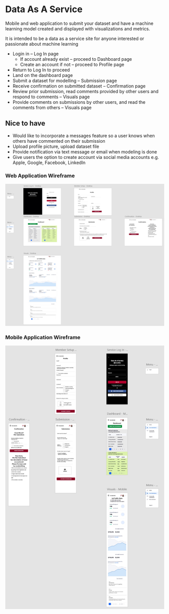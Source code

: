 # Data As A Service
Mobile and web application to submit your dataset and have a machine learning model created and displayed with visualizations and metrics.

It is intended to be a data as a service site for anyone interested or passionate about machine learning
  * Login in – Log In page
     * If account already exist – proceed to Dashboard page
     * Create an account if not – proceed to Profile page
  * Return to Log In to proceed
  * Land on the dashboard page
  * Submit a dataset for modelling – Submission page
  * Receive confirmation on submitted dataset – Confirmation page
  * Review prior submission, read comments provided by other users and respond to comments – Visuals page
  * Provide comments on submissions by other users, and read the comments from others – Visuals page

## Nice to have
  * Would like to incorporate a messages feature so a user knows when others have commented on their submission
  * Upload profile picture, upload dataset file
  * Provide notification via text message or email when modeling is done
  * Give users the option to create account via social media accounts e.g. Apple, Google, Facebook, LinkedIn
<h3>Web Application Wireframe</h3>
<p><img src="/project_proposal/MichaelAkinosho_Solo_Project_Data_As_A_Service_Desktop.jpg" alt="Project Web Wireframe" width="min-content" height="min-content"/></p>
<h3>Mobile Application Wireframe</h3>
<p><img src="/project_proposal/MichaelAkinosho_Solo_Project_Data_As_A_Service_Mobile.jpg" alt="Project Mobile Wireframe" width="min-content" height="min-content"/></p>
